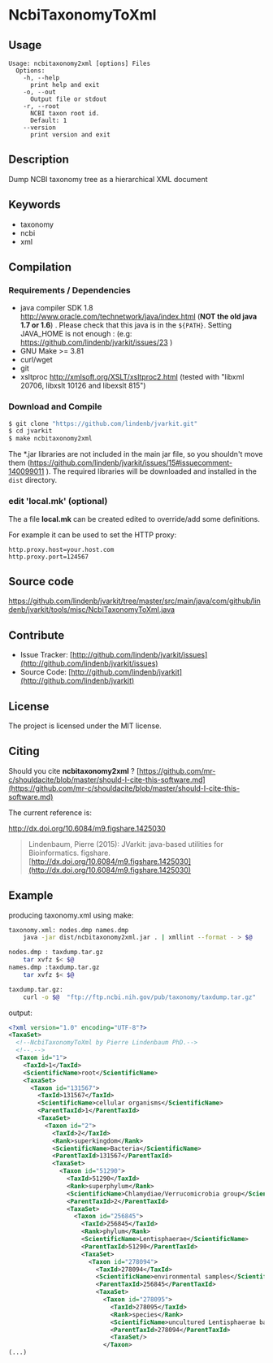 # NcbiTaxonomyToXml


## Usage

```
Usage: ncbitaxonomy2xml [options] Files
  Options:
    -h, --help
      print help and exit
    -o, --out
      Output file or stdout
    -r, --root
      NCBI taxon root id.
      Default: 1
    --version
      print version and exit

```


## Description

Dump NCBI taxonomy tree as a hierarchical XML document


## Keywords

 * taxonomy
 * ncbi
 * xml


## Compilation

### Requirements / Dependencies

* java compiler SDK 1.8 http://www.oracle.com/technetwork/java/index.html (**NOT the old java 1.7 or 1.6**) . Please check that this java is in the `${PATH}`. Setting JAVA_HOME is not enough : (e.g: https://github.com/lindenb/jvarkit/issues/23 )
* GNU Make >= 3.81
* curl/wget
* git
* xsltproc http://xmlsoft.org/XSLT/xsltproc2.html (tested with "libxml 20706, libxslt 10126 and libexslt 815")


### Download and Compile

```bash
$ git clone "https://github.com/lindenb/jvarkit.git"
$ cd jvarkit
$ make ncbitaxonomy2xml
```

The *.jar libraries are not included in the main jar file, so you shouldn't move them (https://github.com/lindenb/jvarkit/issues/15#issuecomment-140099011 ).
The required libraries will be downloaded and installed in the `dist` directory.

### edit 'local.mk' (optional)

The a file **local.mk** can be created edited to override/add some definitions.

For example it can be used to set the HTTP proxy:

```
http.proxy.host=your.host.com
http.proxy.port=124567
```
## Source code 

[https://github.com/lindenb/jvarkit/tree/master/src/main/java/com/github/lindenb/jvarkit/tools/misc/NcbiTaxonomyToXml.java
](https://github.com/lindenb/jvarkit/tree/master/src/main/java/com/github/lindenb/jvarkit/tools/misc/NcbiTaxonomyToXml.java
)
## Contribute

- Issue Tracker: [http://github.com/lindenb/jvarkit/issues](http://github.com/lindenb/jvarkit/issues)
- Source Code: [http://github.com/lindenb/jvarkit](http://github.com/lindenb/jvarkit)

## License

The project is licensed under the MIT license.

## Citing

Should you cite **ncbitaxonomy2xml** ? [https://github.com/mr-c/shouldacite/blob/master/should-I-cite-this-software.md](https://github.com/mr-c/shouldacite/blob/master/should-I-cite-this-software.md)

The current reference is:

http://dx.doi.org/10.6084/m9.figshare.1425030

> Lindenbaum, Pierre (2015): JVarkit: java-based utilities for Bioinformatics. figshare.
> [http://dx.doi.org/10.6084/m9.figshare.1425030](http://dx.doi.org/10.6084/m9.figshare.1425030)

## Example

producing taxonomy.xml using make:

```bash
taxonomy.xml: nodes.dmp names.dmp
	java -jar dist/ncbitaxonomy2xml.jar . | xmllint --format - > $@

nodes.dmp : taxdump.tar.gz
	tar xvfz $< $@
names.dmp :taxdump.tar.gz
	tar xvfz $< $@

taxdump.tar.gz:
	curl -o $@  "ftp://ftp.ncbi.nih.gov/pub/taxonomy/taxdump.tar.gz"

```

output:
```xml
<?xml version="1.0" encoding="UTF-8"?>
<TaxaSet>
  <!--NcbiTaxonomyToXml by Pierre Lindenbaum PhD.-->
  <!--.-->
  <Taxon id="1">
    <TaxId>1</TaxId>
    <ScientificName>root</ScientificName>
    <TaxaSet>
      <Taxon id="131567">
        <TaxId>131567</TaxId>
        <ScientificName>cellular organisms</ScientificName>
        <ParentTaxId>1</ParentTaxId>
        <TaxaSet>
          <Taxon id="2">
            <TaxId>2</TaxId>
            <Rank>superkingdom</Rank>
            <ScientificName>Bacteria</ScientificName>
            <ParentTaxId>131567</ParentTaxId>
            <TaxaSet>
              <Taxon id="51290">
                <TaxId>51290</TaxId>
                <Rank>superphylum</Rank>
                <ScientificName>Chlamydiae/Verrucomicrobia group</ScientificName>
                <ParentTaxId>2</ParentTaxId>
                <TaxaSet>
                  <Taxon id="256845">
                    <TaxId>256845</TaxId>
                    <Rank>phylum</Rank>
                    <ScientificName>Lentisphaerae</ScientificName>
                    <ParentTaxId>51290</ParentTaxId>
                    <TaxaSet>
                      <Taxon id="278094">
                        <TaxId>278094</TaxId>
                        <ScientificName>environmental samples</ScientificName>
                        <ParentTaxId>256845</ParentTaxId>
                        <TaxaSet>
                          <Taxon id="278095">
                            <TaxId>278095</TaxId>
                            <Rank>species</Rank>
                            <ScientificName>uncultured Lentisphaerae bacterium</ScientificName>
                            <ParentTaxId>278094</ParentTaxId>
                            <TaxaSet/>
                          </Taxon>
(...)
```


